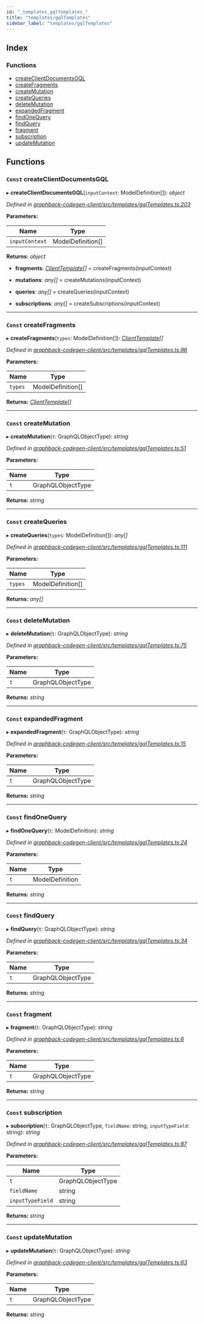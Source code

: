 ```yaml
---
id: "_templates_gqltemplates_"
title: "templates/gqlTemplates"
sidebar_label: "templates/gqlTemplates"
---
```


## Index

### Functions

* [createClientDocumentsGQL](_templates_gqltemplates_.md#const-createclientdocumentsgql)
* [createFragments](_templates_gqltemplates_.md#const-createfragments)
* [createMutation](_templates_gqltemplates_.md#const-createmutation)
* [createQueries](_templates_gqltemplates_.md#const-createqueries)
* [deleteMutation](_templates_gqltemplates_.md#const-deletemutation)
* [expandedFragment](_templates_gqltemplates_.md#const-expandedfragment)
* [findOneQuery](_templates_gqltemplates_.md#const-findonequery)
* [findQuery](_templates_gqltemplates_.md#const-findquery)
* [fragment](_templates_gqltemplates_.md#const-fragment)
* [subscription](_templates_gqltemplates_.md#const-subscription)
* [updateMutation](_templates_gqltemplates_.md#const-updatemutation)

## Functions

### `Const` createClientDocumentsGQL

▸ **createClientDocumentsGQL**(`inputContext`: ModelDefinition[]): *object*

*Defined in [graphback-codegen-client/src/templates/gqlTemplates.ts:203](https://github.com/aerogear/graphback/blob/bc616b51/packages/graphback-codegen-client/src/templates/gqlTemplates.ts#L203)*

**Parameters:**

Name | Type |
------ | ------ |
`inputContext` | ModelDefinition[] |

**Returns:** *object*

* **fragments**: *[ClientTemplate](../interfaces/_templates_clienttemplates_.clienttemplate.md)[]* = createFragments(inputContext)

* **mutations**: *any[]* = createMutations(inputContext)

* **queries**: *any[]* = createQueries(inputContext)

* **subscriptions**: *any[]* = createSubscriptions(inputContext)

___

### `Const` createFragments

▸ **createFragments**(`types`: ModelDefinition[]): *[ClientTemplate](../interfaces/_templates_clienttemplates_.clienttemplate.md)[]*

*Defined in [graphback-codegen-client/src/templates/gqlTemplates.ts:96](https://github.com/aerogear/graphback/blob/bc616b51/packages/graphback-codegen-client/src/templates/gqlTemplates.ts#L96)*

**Parameters:**

Name | Type |
------ | ------ |
`types` | ModelDefinition[] |

**Returns:** *[ClientTemplate](../interfaces/_templates_clienttemplates_.clienttemplate.md)[]*

___

### `Const` createMutation

▸ **createMutation**(`t`: GraphQLObjectType): *string*

*Defined in [graphback-codegen-client/src/templates/gqlTemplates.ts:51](https://github.com/aerogear/graphback/blob/bc616b51/packages/graphback-codegen-client/src/templates/gqlTemplates.ts#L51)*

**Parameters:**

Name | Type |
------ | ------ |
`t` | GraphQLObjectType |

**Returns:** *string*

___

### `Const` createQueries

▸ **createQueries**(`types`: ModelDefinition[]): *any[]*

*Defined in [graphback-codegen-client/src/templates/gqlTemplates.ts:111](https://github.com/aerogear/graphback/blob/bc616b51/packages/graphback-codegen-client/src/templates/gqlTemplates.ts#L111)*

**Parameters:**

Name | Type |
------ | ------ |
`types` | ModelDefinition[] |

**Returns:** *any[]*

___

### `Const` deleteMutation

▸ **deleteMutation**(`t`: GraphQLObjectType): *string*

*Defined in [graphback-codegen-client/src/templates/gqlTemplates.ts:75](https://github.com/aerogear/graphback/blob/bc616b51/packages/graphback-codegen-client/src/templates/gqlTemplates.ts#L75)*

**Parameters:**

Name | Type |
------ | ------ |
`t` | GraphQLObjectType |

**Returns:** *string*

___

### `Const` expandedFragment

▸ **expandedFragment**(`t`: GraphQLObjectType): *string*

*Defined in [graphback-codegen-client/src/templates/gqlTemplates.ts:15](https://github.com/aerogear/graphback/blob/bc616b51/packages/graphback-codegen-client/src/templates/gqlTemplates.ts#L15)*

**Parameters:**

Name | Type |
------ | ------ |
`t` | GraphQLObjectType |

**Returns:** *string*

___

### `Const` findOneQuery

▸ **findOneQuery**(`t`: ModelDefinition): *string*

*Defined in [graphback-codegen-client/src/templates/gqlTemplates.ts:24](https://github.com/aerogear/graphback/blob/bc616b51/packages/graphback-codegen-client/src/templates/gqlTemplates.ts#L24)*

**Parameters:**

Name | Type |
------ | ------ |
`t` | ModelDefinition |

**Returns:** *string*

___

### `Const` findQuery

▸ **findQuery**(`t`: GraphQLObjectType): *string*

*Defined in [graphback-codegen-client/src/templates/gqlTemplates.ts:34](https://github.com/aerogear/graphback/blob/bc616b51/packages/graphback-codegen-client/src/templates/gqlTemplates.ts#L34)*

**Parameters:**

Name | Type |
------ | ------ |
`t` | GraphQLObjectType |

**Returns:** *string*

___

### `Const` fragment

▸ **fragment**(`t`: GraphQLObjectType): *string*

*Defined in [graphback-codegen-client/src/templates/gqlTemplates.ts:6](https://github.com/aerogear/graphback/blob/bc616b51/packages/graphback-codegen-client/src/templates/gqlTemplates.ts#L6)*

**Parameters:**

Name | Type |
------ | ------ |
`t` | GraphQLObjectType |

**Returns:** *string*

___

### `Const` subscription

▸ **subscription**(`t`: GraphQLObjectType, `fieldName`: string, `inputTypeField`: string): *string*

*Defined in [graphback-codegen-client/src/templates/gqlTemplates.ts:87](https://github.com/aerogear/graphback/blob/bc616b51/packages/graphback-codegen-client/src/templates/gqlTemplates.ts#L87)*

**Parameters:**

Name | Type |
------ | ------ |
`t` | GraphQLObjectType |
`fieldName` | string |
`inputTypeField` | string |

**Returns:** *string*

___

### `Const` updateMutation

▸ **updateMutation**(`t`: GraphQLObjectType): *string*

*Defined in [graphback-codegen-client/src/templates/gqlTemplates.ts:63](https://github.com/aerogear/graphback/blob/bc616b51/packages/graphback-codegen-client/src/templates/gqlTemplates.ts#L63)*

**Parameters:**

Name | Type |
------ | ------ |
`t` | GraphQLObjectType |

**Returns:** *string*

